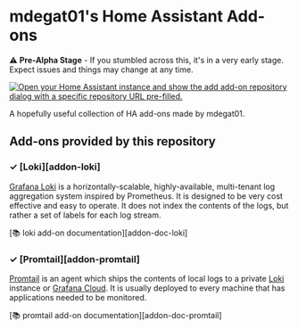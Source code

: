 # mdegat01's Home Assistant Add-ons

⚠ **Pre-Alpha Stage** - If you stumbled across this, it's in a very early stage. Expect issues and things may change at any time.

[![Open your Home Assistant instance and show the add add-on repository dialog with a specific repository URL pre-filled.](https://my.home-assistant.io/badges/supervisor_add_addon_repository.svg)](https://my.home-assistant.io/redirect/supervisor_add_addon_repository/?repository_url=https%3A%2F%2Fgithub.com%2Fmdegat01%2Fhassio-addons)

A hopefully useful collection of HA add-ons made by mdegat01.

## Add-ons provided by this repository

### &#10003; [Loki][addon-loki]

[Grafana Loki](https://grafana.com/oss/loki/) is a horizontally-scalable,
highly-available, multi-tenant log aggregation system inspired by Prometheus. It
is designed to be very cost effective and easy to operate. It does not index the
contents of the logs, but rather a set of labels for each log stream.

[:books: loki add-on documentation][addon-doc-loki]

### &#10003; [Promtail][addon-promtail]

[Promtail](https://grafana.com/docs/loki/latest/clients/promtail/) is an agent
which ships the contents of local logs to a private [Loki](https://grafana.com/oss/loki)
instance or [Grafana Cloud](https://grafana.com/products/cloud/). It is usually
deployed to every machine that has applications needed to be monitored.

[:books: promtail add-on documentation][addon-doc-promtail]
